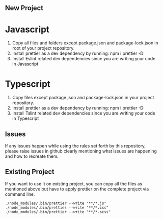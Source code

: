 ## New Project

# Javascript

1. Copy all files and folders except package.json and package-lock.json in root of your project repository.
2. Install prettier as a dev dependency by running: npm i prettier -D
3. Install Eslint related dev dependencies since you are writing your code in Javascript

# Typescript

1. Copy files except package.json and package-lock.json in your project repository.
2. Install prettier as a dev dependency by running: npm i prettier -D
3. Install Tslint related dev dependencies since you are writing your code in Typescript

## Issues

If any issues happen while using the rules set forth by this repository, please raise issues in github clearly mentioning what issues are happening and how to recreate them.

## Existing Project

If you want to use it on existing project, you can copy all the files as mentioned above but have to apply prettier on the complete project via command line.

```shell
./node_modules/.bin/prettier --write "**/*.js"
./node_modules/.bin/prettier --write "**/*.css"
./node_modules/.bin/prettier --write "**/*.scss"
```
